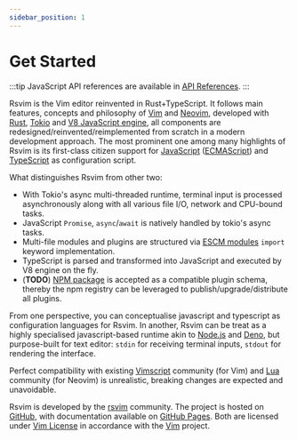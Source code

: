 ```yaml
---
sidebar_position: 1
---
```


# Get Started

:::tip
JavaScript API references are available in [API References](/docs/api/introduction).
:::

Rsvim is the Vim editor reinvented in Rust+TypeScript. It follows main features, concepts and philosophy of [Vim](https://www.vim.org/) and [Neovim](https://neovim.io/), developed with [Rust](https://www.rust-lang.org/), [Tokio](https://tokio.rs/) and [V8 JavaScript engine](https://v8.dev/), all components are redesigned/reinvented/reimplemented from scratch in a modern development approach. The most prominent one among many highlights of Rsvim is its first-class citizen support for [JavaScript](https://developer.mozilla.org/en-US/docs/Web/JavaScript) ([ECMAScript](https://developer.mozilla.org/en-US/docs/Glossary/ECMAScript)) and [TypeScript](https://www.typescriptlang.org/) as configuration script.

What distinguishes Rsvim from other two:

- With Tokio's async multi-threaded runtime, terminal input is processed asynchronously along with all various file I/O, network and CPU-bound tasks.
- JavaScript `Promise`, `async`/`await` is natively handled by tokio's async tasks.
- Multi-file modules and plugins are structured via [ESCM modules](https://tc39.es/ecma262/multipage/ecmascript-language-scripts-and-modules.html) `import` keyword implementation.
- TypeScript is parsed and transformed into JavaScript and executed by V8 engine on the fly.
- (**TODO**) [NPM package](https://www.npmjs.com/) is accepted as a compatible plugin schema, thereby the npm registry can be leveraged to publish/upgrade/distribute all plugins.

From one perspective, you can conceptualise javascript and typescript as configuration languages for Rsvim. In another, Rsvim can be treat as a highly specialised javascript-based runtime akin to [Node.js](https://nodejs.org/) and [Deno](https://deno.com/), but purpose-built for text editor: `stdin` for receiving terminal inputs, `stdout` for rendering the interface.

Perfect compatibility with existing [Vimscript](https://en.wikipedia.org/wiki/Vimscript) community (for Vim) and [Lua](https://neovim.io/doc/user/lua.html) community (for Neovim) is unrealistic, breaking changes are expected and unavoidable.

Rsvim is developed by the [rsvim](https://github.com/rsvim) community. The project is hosted on [GitHub](https://github.com/rsvim/rsvim), with documentation available on [GitHub Pages](https://rsvim.github.io/). Both are licensed under [Vim License](https://github.com/rsvim/rsvim/blob/main/LICENSE.txt) in accordance with the [Vim](https://github.com/vim/vim) project.

